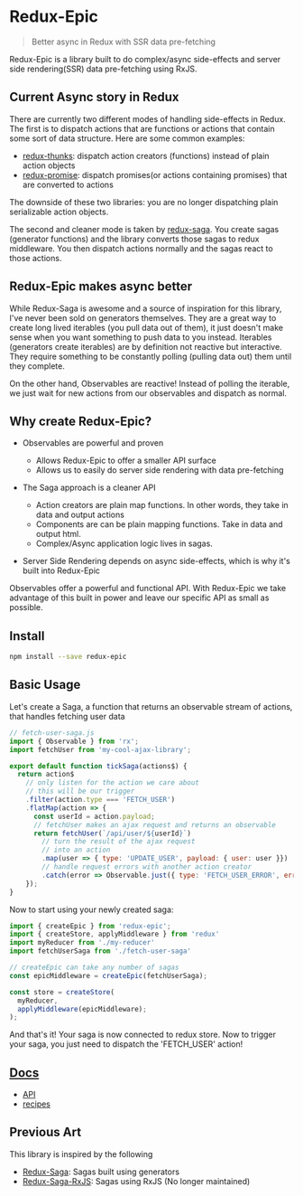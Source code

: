 # Redux-Epic

> Better async in Redux with SSR data pre-fetching

Redux-Epic is a library built to do complex/async side-effects and
server side rendering(SSR) data pre-fetching using RxJS.

## Current Async story in Redux

There are currently two different modes of handling side-effects in Redux. The
first is to dispatch actions that are functions or actions that contain some sort
of data structure. Here are some common examples:

* [redux-thunks](https://github.com/gaearon/redux-thunk): dispatch action creators (functions) instead of plain action objects
* [redux-promise](https://github.com/acdlite/redux-promise): dispatch promises(or actions containing promises) that are converted to actions

The downside of these two libraries: you are no longer dispatching plain
serializable action objects.

The second and cleaner mode is taken by [redux-saga](https://github.com/yelouafi/redux-saga).
You create sagas (generator functions) and the library converts those sagas to redux middleware.
You then dispatch actions normally and the sagas react to those actions.

## Redux-Epic makes async better

While Redux-Saga is awesome and a source of inspiration for this library,
I've never been sold on generators themselves. They are a great way to create
long lived iterables (you pull data out of them), it just doesn't make sense
when you want something to push data to you instead. Iterables (generators create iterables)
are by definition not reactive but interactive. They require something to be
constantly polling (pulling data out) them until they complete.

On the other hand, Observables are reactive! Instead of polling the iterable, we
just wait for new actions from our observables and dispatch as normal.

## Why create Redux-Epic?

* Observables are powerful and proven
    * Allows Redux-Epic to offer a smaller API surface
    * Allows us to easily do server side rendering with data pre-fetching

* The Saga approach is a cleaner API
  * Action creators are plain map functions. In other words, they take in data
    and output actions
  * Components are can be plain mapping functions. Take in data and output html.
  * Complex/Async application logic lives in sagas.

* Server Side Rendering depends on async side-effects, which is why it's built into
  Redux-Epic

Observables offer a powerful and functional API. With Redux-Epic we take
advantage of this built in power and leave our specific API as small as
possible.

## Install

```bash
npm install --save redux-epic
```

## Basic Usage

Let's create a Saga, a function that returns an observable stream of actions,
that handles fetching user data

```js
// fetch-user-saga.js
import { Observable } from 'rx';
import fetchUser from 'my-cool-ajax-library';

export default function tickSaga(actions$) {
  return action$
    // only listen for the action we care about
    // this will be our trigger
    .filter(action.type === 'FETCH_USER')
    .flatMap(action => {
      const userId = action.payload;
      // fetchUser makes an ajax request and returns an observable
      return fetchUser(`/api/user/${userId}`)
        // turn the result of the ajax request
        // into an action
        .map(user => { type: 'UPDATE_USER', payload: { user: user }})
        // handle request errors with another action creator
        .catch(error => Observable.just({ type: 'FETCH_USER_ERROR', error: error }));
    });
}
```

Now to start using your newly created saga:

```js
import { createEpic } from 'redux-epic';
import { createStore, applyMiddleware } from 'redux'
import myReducer from './my-reducer'
import fetchUserSaga from './fetch-user-saga'

// createEpic can take any number of sagas
const epicMiddleware = createEpic(fetchUserSaga);

const store = createStore(
  myReducer,
  applyMiddleware(epicMiddleware);
);

```

And that's it! Your saga is now connected to redux store.
Now to trigger your saga, you just need to dispatch the
'FETCH_USER' action!

## [Docs](docs)

* [API](docs/api)
* [recipes](docs/recipes)

## Previous Art

This library is inspired by the following

* [Redux-Saga](https://github.com/yelouafi/redux-saga): Sagas built using generators
* [Redux-Saga-RxJS](https://github.com/salsita/redux-saga-rxjs): Sagas using RxJS (No longer maintained)
